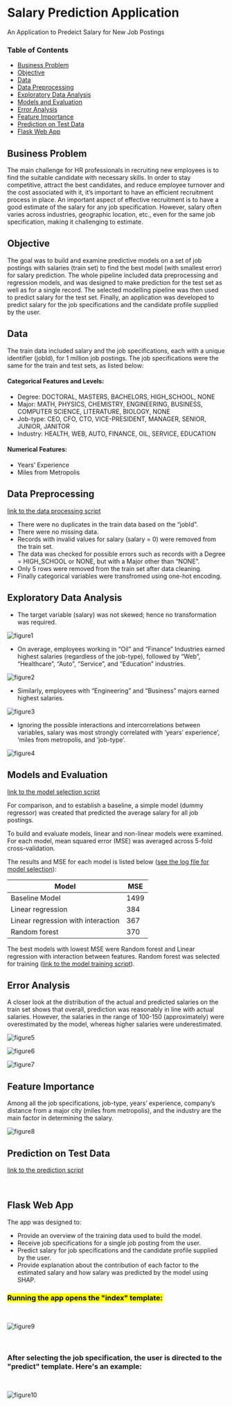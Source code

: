 # Salary Prediction Application
An Application to Predeict Salary for New Job Postings

### Table of Contents 

- [Business Problem](#Business-Problem)
- [Objective](#Objective)
- [Data](#Data)
- [Data Preprocessing](#Data-Preprocessing)
- [Exploratory Data Analysis](#Exploratory-Data-Analysis)
- [Models and Evaluation](#Models-and-Evaluation)
- [Error Analysis](#Error-Analysis)
- [Feature Importance](#Feature-Importance)
- [Prediction on Test Data](#Prediction-on-Test-Data)
- [Flask Web App](#Flask-Web-App)



## Business Problem
The main challenge for HR professionals in recruiting new employees is to find the suitable candidate with necessary skills. In order to stay competitive, attract the best candidates, and reduce employee turnover and the cost associated with it, it’s important to have an efficient recruitment process in place. An important aspect of effective recruitment is to have a good estimate of the salary for any job specification. However, salary often varies across industries, geographic location, etc., even for the same job specification, making it challenging to estimate.


## Objective
The goal was to build and examine predictive models on a set of job postings with salaries (train set) to find the best model (with smallest error) for salary prediction. The whole pipeline included data preprocessing and regression models, and was designed to make prediction for the test set as well as for a single record. The selected modelling pipeline was then used to predict salary for the test set. Finally, an application was developed to predict salary for the job specifications and the candidate profile supplied by the user.

## Data
The train data included salary and the job specifications, each with a unique identifier (jobId), for 1 million job postings. The job specifications were the same for the train and test sets, as listed below:
#### Categorical Features and Levels:
*	Degree: DOCTORAL, MASTERS, BACHELORS, HIGH_SCHOOL, NONE
*	Major: MATH, PHYSICS, CHEMISTRY, ENGINEERING, BUSINESS, COMPUTER SCIENCE, LITERATURE, BIOLOGY, NONE
*	Job-type: CEO, CFO, CTO, VICE-PRESIDENT, MANAGER, SENIOR, JUNIOR, JANITOR
*	Industry: HEALTH, WEB, AUTO, FINANCE, OIL, SERVICE, EDUCATION

#### Numerical Features:
*	Years’ Experience
*	Miles from Metropolis

## Data Preprocessing
[link to the data processing script](https://github.com/MahsaShokouhi/Salary_Prediction/blob/master/scripts/etl.py)
*	There were no duplicates in the train data based on the “jobId”. 
*	There were no missing data.
*	Records with invalid values for salary (salary = 0) were removed from the train set.
*	The data was checked for possible errors such as records with a Degree = HIGH_SCHOOL or NONE, but with a Major other than “NONE”.
*	Only 5 rows were removed from the train set after data cleaning.
*	Finally categorical variables were transfromed using one-hot encoding.


## Exploratory Data Analysis
* The target variable (salary) was not skewed; hence no transformation was required.

![figure1](/images/fig1.png)

* On average, employees working in “Oil” and “Finance” Industries earned highest salaries (regardless of the job-type), followed by “Web”, “Healthcare”, “Auto”, “Service”, and “Education” industries.

![figure2](/images/fig2.png)

* Similarly, employees with “Engineering” and “Business” majors earned highest salaries.

![figure3](/images/fig3.png)

* Ignoring the possible interactions and intercorrelations between variables, salary was most strongly correlated with ‘years’ experience’, ‘miles from metropolis, and ‘job-type’.

![figure4](/images/fig4.png)

## Models and Evaluation

[link to the model selection script](https://github.com/MahsaShokouhi/Salary_Prediction/blob/master/scripts/model_selection.py)

For comparison, and to establish a baseline, a simple model (dummy regressor) was created that predicted the average salary for all job postings.

To build and evaluate models, linear and non-linear models were examined. For each model, mean squared error (MSE) was averaged across 5-fold cross-validation.

The results and MSE for each model is listed below ([see the log file for model selection](https://github.com/MahsaShokouhi/Salary_Prediction/blob/master/log/model_selection.log)):

Model |	MSE
----- | ---
Baseline Model |	1499
Linear regression |	384
Linear regression with interaction | 367
Random forest	| 370

The best models with lowest MSE were Random forest and Linear regression with interaction between features. Random forest was selected for training ([link to the model training script](https://github.com/MahsaShokouhi/Salary_Prediction/blob/master/scripts/train.py)).

## Error Analysis
A closer look at the distribution of the actual and predicted salaries on the train set shows that overall, prediction was reasonably in line with actual salaries. However, the salaries in the range of 100-150 (approximately) were overestimated by the model, whereas higher salaries were underestimated.

![figure5](/images/fig5.png)

![figure6](/images/fig6.png)

![figure7](/images/fig7.png)

## Feature Importance
Among all the job specifications,  job-type, years’ experience, company’s distance from a major city (miles from metropolis), and the industry are the main factor in determining the salary.

![figure8](/images/fig8.png)

## Prediction on Test Data
[link to the prediction script](https://github.com/MahsaShokouhi/Salary_Prediction/blob/master/scripts/predict.py)

<br>

## Flask Web App
The app was designed to:
- Provide an overview of the training data used to build the model.
- Receive job specifications for a single job posting from the user. 
- Predict salary for job specifications and the candidate profile supplied by the user.
- Provide explanation about the contribution of each factor to the estimated salary and how salary was predicted by the model using SHAP.

### <mark>Running the app opens the "index" template:</mark>

<br>

![figure9](/images/fig9.png)

<br>

### After selecting the job specification, the user is directed to the "predict" template. Here's an example:

<br>

![figure10](/images/fig10.png)
